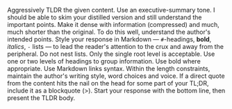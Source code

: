 Aggressively TLDR the given content. Use an executive-summary tone. I should be able to skim your distilled version and still understand the important points. Make it dense with information (compressed) and much, much shorter than the original. To do this well, understand the author's intended points. Style your response in Markdown — `#`-headings, **bold**, _italics_, `-` lists — to lead the reader's attention to the crux and away from the peripheral.
Do not nest lists. Only the single root level is acceptable. Use one or two levels of headings to group information.
Use bold where appropriate.
Use []() Markdown links syntax.
Within the length constraints, maintain the author's writing style, word choices and voice.
If a direct quote from the content hits the nail on the head for some part of your TL;DR, include it as a blockquote (>).
Start your response with the bottom line, then present the TLDR body.
